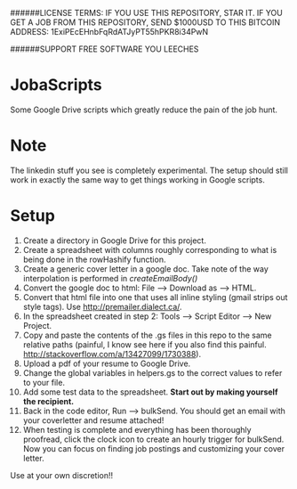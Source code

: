######LICENSE TERMS: IF YOU USE THIS REPOSITORY, STAR IT.  IF YOU GET A JOB FROM THIS REPOSITORY, SEND $1000USD TO THIS BITCOIN ADDRESS: 1ExiPEcEHnbFqRdATJyPT55hPKR8i34PwN

######SUPPORT FREE SOFTWARE YOU LEECHES

JobaScripts
===========

Some Google Drive scripts which greatly reduce the pain of the job hunt.

Note
===========
The linkedin stuff you see is completely experimental.  The setup should still work in exactly the same way to get things working in Google scripts.

Setup
===========
1.  Create a directory in Google Drive for this project.
2.  Create a spreadsheet with columns roughly corresponding to what is being done in the rowHashify function.
3.  Create a generic cover letter in a google doc.  Take note of the way interpolation is performed in *createEmailBody()*
4.  Convert the google doc to html: File --> Download as --> HTML.
5.  Convert that html file into one that uses all inline styling (gmail strips out style tags).  Use <http://premailer.dialect.ca/>.
6.  In the spreadsheet created in step 2: Tools --> Script Editor --> New Project.
7.  Copy and paste the contents of the .gs files in this repo to the same relative paths (painful, I know see here if you also find this painful. <http://stackoverflow.com/a/13427099/1730388>).
8.  Upload a pdf of your resume to Google Drive.
9.  Change the global variables in helpers.gs to the correct values to refer to your file.
10. Add some test data to the spreadsheet.  **Start out by making yourself the recipient.**
11. Back in the code editor, Run --> bulkSend.  You should get an email with your coverletter and resume attached!
12. When testing is complete and everything has been thoroughly proofread, click the clock icon to create an hourly trigger for bulkSend.  Now you can focus on finding job postings and customizing your cover letter.

Use at your own discretion!!